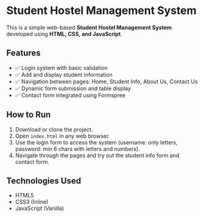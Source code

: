 # Student Hostel Management System

This is a simple web-based **Student Hostel Management System** developed using **HTML, CSS, and JavaScript**.

## Features

- ✅ Login system with basic validation
- ✅ Add and display student information
- ✅ Navigation between pages: Home, Student Info, About Us, Contact Us
- ✅ Dynamic form submission and table display
- ✅ Contact form integrated using Formspree

## How to Run

1. Download or clone the project.
2. Open `index.html` in any web browser.
3. Use the login form to access the system (username: only letters, password: min 6 chars with letters and numbers).
4. Navigate through the pages and try out the student info form and contact form.

## Technologies Used

- HTML5
- CSS3 (Inline)
- JavaScript (Vanilla)

